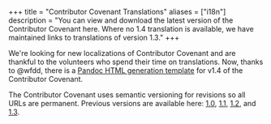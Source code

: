 +++
title = "Contributor Covenant Translations"
aliases = ["i18n"]
description = "You can view and download the latest version of the Contributor Covenant here. Where no 1.4 translation is available, we have maintained links to translations of version 1.3."
+++

We're looking for new localizations of Contributor Covenant and are thankful to the volunteers who spend their time on translations.
Now, thanks to @wfdd, there is a [Pandoc HTML generation template](version/1/4/.index-template.html) for v1.4 of the Contributor Covenant.

The Contributor Covenant uses semantic versioning for revisions so all URLs are permanent.
Previous versions are available here: [1.0](/version/1/0/0/code-of-conduct/), [1.1](/version/1/1/0/code-of-conduct/), [1.2](/version/1/2/0/code-of-conduct/), and [1.3](/version/1/3/0/code-of-conduct/).
